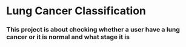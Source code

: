 # Lung Cancer Classification

### This project is about checking whether a user have a lung cancer or it is normal and what stage it is



